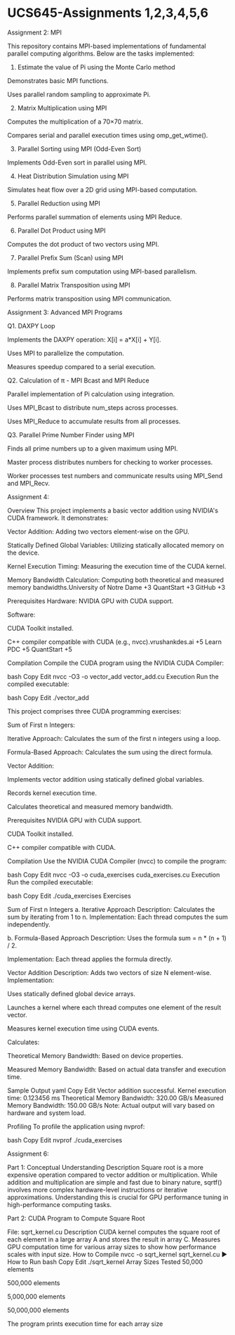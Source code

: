 # UCS645-Assignments 1,2,3,4,5,6




Assignment 2: MPI

This repository contains MPI-based implementations of fundamental parallel computing algorithms. Below are the tasks implemented:

1. Estimate the value of Pi using the Monte Carlo method

Demonstrates basic MPI functions.

Uses parallel random sampling to approximate Pi.

2. Matrix Multiplication using MPI

Computes the multiplication of a 70×70 matrix.

Compares serial and parallel execution times using omp_get_wtime().

3. Parallel Sorting using MPI (Odd-Even Sort)

Implements Odd-Even sort in parallel using MPI.

4. Heat Distribution Simulation using MPI

Simulates heat flow over a 2D grid using MPI-based computation.

5. Parallel Reduction using MPI

Performs parallel summation of elements using MPI Reduce.

6. Parallel Dot Product using MPI

Computes the dot product of two vectors using MPI.

7. Parallel Prefix Sum (Scan) using MPI

Implements prefix sum computation using MPI-based parallelism.

8. Parallel Matrix Transposition using MPI

Performs matrix transposition using MPI communication.




Assignment 3: Advanced MPI Programs


Q1. DAXPY Loop

Implements the DAXPY operation: X[i] = a*X[i] + Y[i].

Uses MPI to parallelize the computation.

Measures speedup compared to a serial execution.


Q2. Calculation of π - MPI Bcast and MPI Reduce

Parallel implementation of Pi calculation using integration.

Uses MPI_Bcast to distribute num_steps across processes.

Uses MPI_Reduce to accumulate results from all processes.


Q3. Parallel Prime Number Finder using MPI

Finds all prime numbers up to a given maximum using MPI.

Master process distributes numbers for checking to worker processes.

Worker processes test numbers and communicate results using MPI_Send and MPI_Recv.




Assignment 4:


Overview This project implements a basic vector addition using NVIDIA's CUDA framework. It demonstrates:

Vector Addition: Adding two vectors element-wise on the GPU.

Statically Defined Global Variables: Utilizing statically allocated memory on the device.

Kernel Execution Timing: Measuring the execution time of the CUDA kernel.

Memory Bandwidth Calculation: Computing both theoretical and measured memory bandwidths.​University of Notre Dame +3 QuantStart +3 GitHub +3

Prerequisites Hardware: NVIDIA GPU with CUDA support.

Software:

CUDA Toolkit installed.

C++ compiler compatible with CUDA (e.g., nvcc).​vrushankdes.ai +5 Learn PDC +5 QuantStart +5

Compilation Compile the CUDA program using the NVIDIA CUDA Compiler:

bash Copy Edit nvcc -O3 -o vector_add vector_add.cu Execution Run the compiled executable:

bash Copy Edit ./vector_add



This project comprises three CUDA programming exercises:

Sum of First n Integers:

Iterative Approach: Calculates the sum of the first n integers using a loop.

Formula-Based Approach: Calculates the sum using the direct formula.

Vector Addition:

Implements vector addition using statically defined global variables.

Records kernel execution time.

Calculates theoretical and measured memory bandwidth.

Prerequisites NVIDIA GPU with CUDA support.

CUDA Toolkit installed.

C++ compiler compatible with CUDA.

Compilation Use the NVIDIA CUDA Compiler (nvcc) to compile the program:

bash Copy Edit nvcc -O3 -o cuda_exercises cuda_exercises.cu Execution Run the compiled executable:

bash Copy Edit ./cuda_exercises Exercises

Sum of First n Integers a. Iterative Approach Description: Calculates the sum by iterating from 1 to n.
Implementation: Each thread computes the sum independently.

b. Formula-Based Approach Description: Uses the formula sum = n * (n + 1) / 2.

Implementation: Each thread applies the formula directly.

Vector Addition Description: Adds two vectors of size N element-wise.
Implementation:

Uses statically defined global device arrays.

Launches a kernel where each thread computes one element of the result vector.

Measures kernel execution time using CUDA events.

Calculates:

Theoretical Memory Bandwidth: Based on device properties.

Measured Memory Bandwidth: Based on actual data transfer and execution time.

Sample Output yaml Copy Edit Vector addition successful. Kernel execution time: 0.123456 ms Theoretical Memory Bandwidth: 320.00 GB/s Measured Memory Bandwidth: 150.00 GB/s Note: Actual output will vary based on hardware and system load.

Profiling To profile the application using nvprof:

bash Copy Edit nvprof ./cuda_exercises



Assignment 6:

 Part 1: Conceptual Understanding  Description Square root is a more expensive operation compared to vector addition or multiplication. While addition and multiplication are simple and fast due to binary nature, sqrtf() involves more complex hardware-level instructions or iterative approximations. Understanding this is crucial for GPU performance tuning in high-performance computing tasks.


Part 2: CUDA Program to Compute Square Root

 File: sqrt_kernel.cu
 Description
CUDA kernel computes the square root of each element in a large array A and stores the result in array C.
Measures GPU computation time for various array sizes to show how performance scales with input size.
 How to Compile
nvcc -o sqrt_kernel sqrt_kernel.cu
▶ How to Run
bash
Copy
Edit
./sqrt_kernel
 Array Sizes Tested
50,000 elements

500,000 elements

5,000,000 elements

50,000,000 elements

The program prints execution time for each array size
